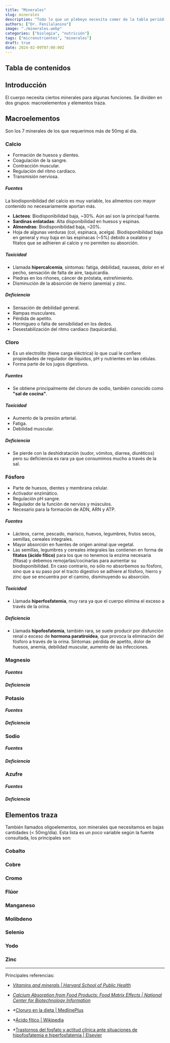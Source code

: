 ```yaml
---
title: "Minerales"
slug: minerales
description: "Todo lo que un plebeyo necesita comer de la tabla periódica."
authors: ["Dr. Fenilalanino"]
image: "./minerales.webp"
categories: ["biología", "nutrición"]
tags: ["micronutrientes", "minerales"]
draft: true
date: 2024-02-09T07:00:00Z
---
```


## Tabla de contenidos

## Introducción
El cuerpo necesita ciertos minerales para algunas funciones. Se dividen en dos grupos: macroelementos y elementos traza.

## Macroelementos

Son los 7 minerales de los que requerimos más de 50mg al día.

### Calcio
- Formación de huesos y dientes.
- Coagulación de la sangre.
- Contracción muscular.
- Regulación del ritmo cardíaco.
- Transmisión nerviosa.

##### Fuentes
La biodisponibilidad del calcio es muy variable, los alimentos con mayor contenido no necesariamente aportan más.

- **Lácteos**: Biodisponibilidad baja, ~30%. Aún así son la principal fuente.
- **Sardinas enlatadas**: Alta disponibilidad en huesos y espinas.
- **Almendras**: Biodisponibilidad baja, ~20%.
- Hoja de algunas verduras (col, espinaca, acelga). Biodisponibilidad baja en general y muy baja en las espinacas (~5%) debido a oxalatos y fitatos que se adhieren al calcio y no permiten su absorción.

##### Toxicidad
- Llamada **hipercalcemia**, síntomas: fatiga, debilidad, nauseas, dolor en el pecho, sensación de falta de aire, taquicardia.
- Piedras en los riñones, cáncer de próstata, estreñimiento.
- Disminución de la absorción de hierro (anemia) y zinc.

##### Deficiencia
- Sensación de debilidad general.
- Rampas musculares.
- Pérdida de apetito.
- Hormigueo o falta de sensibilidad en los dedos.
- Desestabilización del ritmo cardíaco (taquicardia).

### Cloro
- Es un electrolito (tiene carga eléctrica) lo que cual le confiere propiedades de regulador de líquidos, pH y nutrientes en las células.
- Forma parte de los jugos digestivos.

##### Fuentes
- Se obtiene principalmente del cloruro de sodio, también conocido como **"sal de cocina"**.

##### Toxicidad
- Aumento de la presión arterial.
- Fatiga.
- Debilidad muscular.

##### Deficiencia
- Se pierde con la deshidratación (sudor, vómitos, diarrea, diuréticos) pero su deficiencia es rara ya que consumimos mucho a través de la sal.

### Fósforo
- Parte de huesos, dientes y membrana celular.
- Activador enzimático.
- Regulación pH sangre.
- Regulador de la función de nervios y músculos.
- Necesario para la formación de ADN, ARN y ATP.

##### Fuentes
- Lácteos, carne, pescado, marisco, huevos, legumbres, frutos secos, semillas, cereales integrales.
- Mayor absorción en fuentes de origen animal que vegetal.
- Las semillas, legumbres y cereales integrales las contienen en forma de **fitatos (ácido fítico)** para los que no tenemos la enzima necesaria (fitasa) y debemos remojarlas/cocinarlas para aumentar su biodisponibilidad. En caso contrario, no sólo no absorbemos su fósforo, sino que a su paso por el tracto digestivo se adhiere al fósforo, hierro y zinc que se encuentra por el camino, disminuyendo su absorción.

##### Toxicidad
- Llamada **hiperfosfatemia**, muy rara ya que el cuerpo elimina el exceso a través de la orina.

##### Deficiencia
- Llamada **hipofosfatemia**, también rara, se suele producir por disfunción renal o exceso de **hormona paratiroidea**, que provoca la eliminación del fósforo a través de la orina. Síntomas: pérdida de apetito, dolor de huesos, anemia, debilidad muscular, aumento de las infecciones.

### Magnesio
##### Fuentes
##### Deficiencia

### Potasio
##### Fuentes
##### Deficiencia

### Sodio
##### Fuentes
##### Deficiencia

### Azufre
##### Fuentes
##### Deficiencia


## Elementos traza

También llamados oligoelementos, son minerales que necesitamos en bajas cantidades (< 50mg/día). Esta lista es un poco variable según la fuente consultada, los principales son:

### Cobalto
### Cobre
### Cromo
### Flúor
### Manganeso
### Molibdeno
### Selenio
### Yodo
### Zinc


---

Principales referencias:

- *[Vitamins and minerals | Harvard School of Public Health](https://www.hsph.harvard.edu/nutritionsource/vitamins/)*

- *[Calcium Absorption from Food Products: Food Matrix Effects | National Center for Biotechnology Information](https://www.ncbi.nlm.nih.gov/pmc/articles/PMC8746734/)*

- *[Cloruro en la dieta | MedlinePlus](https://medlineplus.gov/spanish/ency/article/002417.htm)

- *[Ácido fítico | Wikipedia](https://es.wikipedia.org/wiki/%C3%81cido_f%C3%ADtico)

- *[Trastornos del fosfato y actitud clínica ante situaciones de hipofosfatemia e hiperfosfatemia | Elsevier](https://www.elsevier.es/es-revista-endocrinologia-diabetes-nutricion-13-avance-resumen-trastornos-del-fosfato-actitud-clinica-S2530016419301715)
